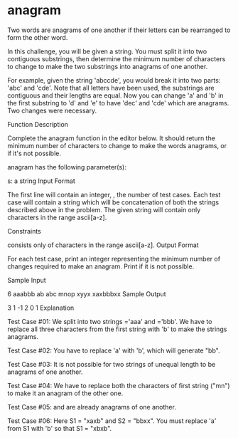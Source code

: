 # anagram
Two words are anagrams of one another if their letters can be rearranged to form the other word.

In this challenge, you will be given a string. You must split it into two contiguous substrings, then determine the minimum number of characters to change to make the two substrings into anagrams of one another.

For example, given the string 'abccde', you would break it into two parts: 'abc' and 'cde'. Note that all letters have been used, the substrings are contiguous and their lengths are equal. Now you can change 'a' and 'b' in the first substring to 'd' and 'e' to have 'dec' and 'cde' which are anagrams. Two changes were necessary.

Function Description

Complete the anagram function in the editor below. It should return the minimum number of characters to change to make the words anagrams, or  if it's not possible.

anagram has the following parameter(s):

s: a string
Input Format

The first line will contain an integer, , the number of test cases. 
Each test case will contain a string  which will be concatenation of both the strings described above in the problem. 
The given string will contain only characters in the range ascii[a-z].

Constraints

 
 consists only of characters in the range ascii[a-z].
Output Format

For each test case, print an integer representing the minimum number of changes required to make an anagram. Print  if it is not possible.

Sample Input

6
aaabbb
ab
abc
mnop
xyyx
xaxbbbxx
Sample Output

3
1
-1
2
0
1
Explanation

Test Case #01: We split  into two strings ='aaa' and ='bbb'. We have to replace all three characters from the first string with 'b' to make the strings anagrams. 

Test Case #02: You have to replace 'a' with 'b', which will generate "bb". 

Test Case #03: It is not possible for two strings of unequal length to be anagrams of one another. 

Test Case #04: We have to replace both the characters of first string ("mn") to make it an anagram of the other one. 

Test Case #05:  and  are already anagrams of one another. 

Test Case #06: Here S1 = "xaxb" and S2 = "bbxx". You must replace 'a' from S1 with 'b' so that S1 = "xbxb".

